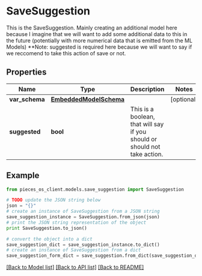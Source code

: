 # SaveSuggestion

This is the SaveSuggestion. Mainly creating an additional model here because I imagine that we will want to add some additional data to this in the future (potentially with more numerical data that is emitted from the ML Models)  **Note: suggested is required here because we will want to say if we reccomend to take this action of save or not.

## Properties
Name | Type | Description | Notes
------------ | ------------- | ------------- | -------------
**var_schema** | [**EmbeddedModelSchema**](EmbeddedModelSchema.md) |  | [optional] 
**suggested** | **bool** | This is a boolean, that will say if you should or should not take action. | 

## Example

```python
from pieces_os_client.models.save_suggestion import SaveSuggestion

# TODO update the JSON string below
json = "{}"
# create an instance of SaveSuggestion from a JSON string
save_suggestion_instance = SaveSuggestion.from_json(json)
# print the JSON string representation of the object
print SaveSuggestion.to_json()

# convert the object into a dict
save_suggestion_dict = save_suggestion_instance.to_dict()
# create an instance of SaveSuggestion from a dict
save_suggestion_form_dict = save_suggestion.from_dict(save_suggestion_dict)
```
[[Back to Model list]](../README.md#documentation-for-models) [[Back to API list]](../README.md#documentation-for-api-endpoints) [[Back to README]](../README.md)


